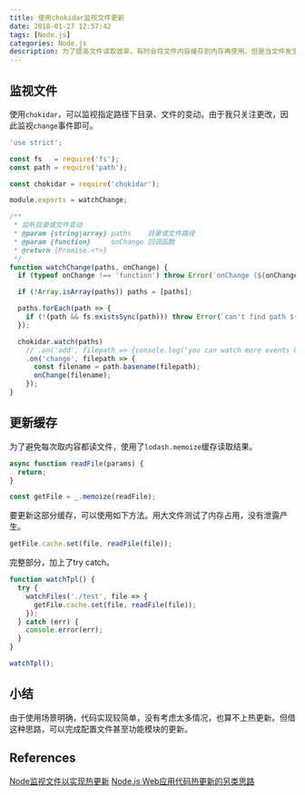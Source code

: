 ```yaml
---
title: 使用chokidar监视文件更新
date: 2018-01-27 12:57:42
tags: [Node.js]
categories: Node.js
description: 为了提高文件读取效率，有时会将文件内容缓存到内存再使用。但是当文件发生更改，如何将改动更新到缓存而又不重启Node进程。
---
```


## 监视文件

使用`chokidar`，可以监视指定路径下目录、文件的变动。由于我只关注更改，因此监视`change`事件即可。
```js
'use strict';

const fs   = require('fs');
const path = require('path');

const chokidar = require('chokidar');

module.exports = watchChange;

/**
 * 监听目录或文件变动
 * @param {string|array} paths    目录或文件路径
 * @param {function}     onChange 回调函数
 * @return {Promise.<*>}
 */
function watchChange(paths, onChange) {
  if (typeof onChange !== 'function') throw Error(`onChange (${onChange}) is not a function`);

  if (!Array.isArray(paths)) paths = [paths];

  paths.forEach(path => {
    if (!(path && fs.existsSync(path))) throw Error(`can't find path ${path}`);
  });

  chokidar.watch(paths)
    // .on('add', filepath => {console.log('you can watch more events by chains')})
    .on('change', filepath => {
      const filename = path.basename(filepath);
      onChange(filename);
    });
}
```

## 更新缓存

为了避免每次取内容都读文件，使用了`lodash.memoize`缓存读取结果。

```js
async function readFile(params) {
  return;
}

const getFile = _.memoize(readFile);
```
要更新这部分缓存，可以使用如下方法。用大文件测试了内存占用，没有泄露产生。

```js
getFile.cache.set(file, readFile(file));
```

完整部分，加上了try catch。
```js
function watchTpl() {
  try {
    watchFiles('./test', file => {
      getFile.cache.set(file, readFile(file));
    });
  } catch (err) {
    console.error(err);
  }
}

watchTpl();
```

## 小结
由于使用场景明确，代码实现较简单，没有考虑太多情况，也算不上热更新。但借这种思路，可以完成配置文件甚至功能模块的更新。

## References
[Node监视文件以实现热更新](https://ngtmuzi.com/Node监视文件以实现热更新/)
[Node.js Web应用代码热更新的另类思路](http://fex.baidu.com/blog/2015/05/nodejs-hot-swapping/)